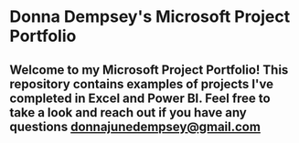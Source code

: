 # Donna Dempsey's Microsoft Project Portfolio

## Welcome to my Microsoft Project Portfolio! This repository contains examples of projects I've completed in Excel and Power BI. Feel free to take a look and reach out if you have any questions donnajunedempsey@gmail.com
